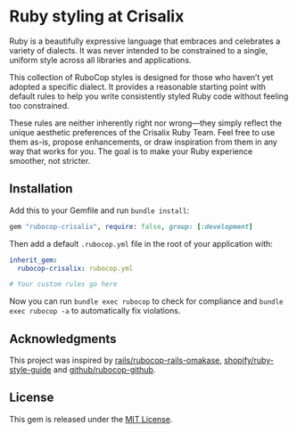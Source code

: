 # Ruby styling at Crisalix

Ruby is a beautifully expressive language that embraces and celebrates a variety of dialects. It was never intended to be constrained to a single, uniform style across all libraries and applications.

This collection of RuboCop styles is designed for those who haven’t yet adopted a specific dialect. It provides a reasonable starting point with default rules to help you write consistently styled Ruby code without feeling too constrained.

These rules are neither inherently right nor wrong—they simply reflect the unique aesthetic preferences of the Crisalix Ruby Team. Feel free to use them as-is, propose enhancements, or draw inspiration from them in any way that works for you. The goal is to make your Ruby experience smoother, not stricter.

## Installation

Add this to your Gemfile and run `bundle install`:

```ruby
gem "rubocop-crisalix", require: false, group: [:development]
```

Then add a default `.rubocop.yml` file in the root of your application with:

```yml
inherit_gem:
  rubocop-crisalix: rubocop.yml

# Your custom rules go here
```

Now you can run `bundle exec rubocop` to check for compliance and `bundle exec rubocop -a` to automatically fix violations.

## Acknowledgments

This project was inspired by [rails/rubocop-rails-omakase](https://github.com/rails/rubocop-rails-omakase), [shopify/ruby-style-guide](https://github.com/Shopify/ruby-style-guide) and [github/rubocop-github](https://github.com/github/rubocop-github).

## License

This gem is released under the [MIT License](LICENSE).
